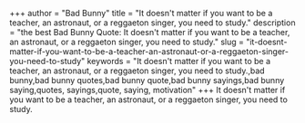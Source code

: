 +++
author = "Bad Bunny"
title = "It doesn't matter if you want to be a teacher, an astronaut, or a reggaeton singer, you need to study."
description = "the best Bad Bunny Quote: It doesn't matter if you want to be a teacher, an astronaut, or a reggaeton singer, you need to study."
slug = "it-doesnt-matter-if-you-want-to-be-a-teacher-an-astronaut-or-a-reggaeton-singer-you-need-to-study"
keywords = "It doesn't matter if you want to be a teacher, an astronaut, or a reggaeton singer, you need to study.,bad bunny,bad bunny quotes,bad bunny quote,bad bunny sayings,bad bunny saying,quotes, sayings,quote, saying, motivation"
+++
It doesn't matter if you want to be a teacher, an astronaut, or a reggaeton singer, you need to study.

